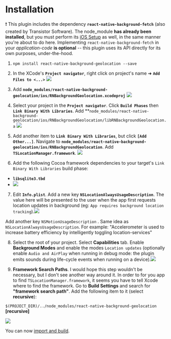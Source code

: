 
# Installation

:heavy_exclamation_mark: This plugin includes the dependency **`react-native-background-fetch`** (also created by Transistor Software).  The node_module **has already been installed**, but you must perform its [iOS Setup](https://github.com/transistorsoft/react-native-background-fetch/blob/master/INSTALL.md) as well, in the same manner you're about to do here.  Implementing `react-native-background-fetch` in your *application-code* **is optional** -- this plugin uses its API directly for its own purposes, under-the-hood.

1. `npm install react-native-background-geolocation --save`

2. In the XCode's **`Project navigator`**, right click on project's name ➜ **`Add Files to <...>`**
![](https://www.dropbox.com/s/nmih1sc9hgygpvu/react-native-background-geolocation-install-1.png?dl=1)

3. Add **`node_modules/react-native-background-geolocation/ios/RNBackgroundGeolocation.xcodeproj`** ![](https://www.dropbox.com/s/5rscl79kbrctouq/react-native-background-geolocation-install-2.png?dl=1)

4. Select your project in the **`Project navigator`**. Click **`Build Phases`** then **`Link Binary With Libraries`**. Add **`node_modules/react-native-background-geolocation/ios/RNBackgroundGeolocation/libRNBackgroundGeolocation.a` ![](https://www.dropbox.com/s/her9t33sencaca1/react-native-background-geolocation-install-3.png?dl=1)

5. Add another item to **`Link Binary With Libraries`**, but click **`[Add Other...]`**.  Navigate to **`node_modules/react-native-background-geolocation/ios/RNBackgroundGeolocation`**.  Add **`TSLocationManager.framework`**. ![](https://www.dropbox.com/s/momp8ghaotc3x8l/react-native-background-geolocation-install-4.png?dl=1)

6. Add the following Cocoa framework dependencies to your target's `Link Binary With Libraries` build phase:
  * **`libsqlite3.tbd`**
  * ![](https://www.dropbox.com/s/mysihinrr6c6390/react-native-background-geolocation-install-5.png?dl=1)

7. Edit **`Info.plist`**.  Add a new key **`NSLocationAlwaysUsageDescription`**.  The value here will be presented to the user when the app first requests location updates in background (eg: `App requires background location tracking`).![](https://www.dropbox.com/s/1hlneo42ybok0rc/react-native-background-geolocation-install-6.png?dl=1)

Add another key `NSMotionUsageDescription` .  Same idea as `NSLocationAlwaysUsageDescription`.  For example:  "Accelerometer is used to increase battery efficiency by intelligently toggling location-services"


8. Select the root of your project.  Select **Capabilities** tab.  Enable **Background Modes** and enable the modes `Location updates` (optionally enable `Audio and AirPlay` when running in debug mode:  the plugin emits sounds during life-cycle events when running on a device).![](https://www.dropbox.com/s/rn045iboqs7pe12/react-native-background-geolocation-install-7.png?dl=1)

9. **Framework Search Paths**.  I would hope this step wouldn't be necessary, but I don't see another way around it.  In order to for you app to find `TSLocationManager.framework`, it seems you have to tell Xcode where to find the framework.  Go to **Build Settings** and search for **"framework search path"**.  Add the following item to it (select **recursive**): 

`$(PROJECT_DIR)/../node_modules/react-native-background-geolocation` **[recursive]**

![](https://dl.dropboxusercontent.com/u/2319755/react-native-background-geolocation-demo/install-step-header-search-paths.png)

You can now [import and build](../README.md#example).
